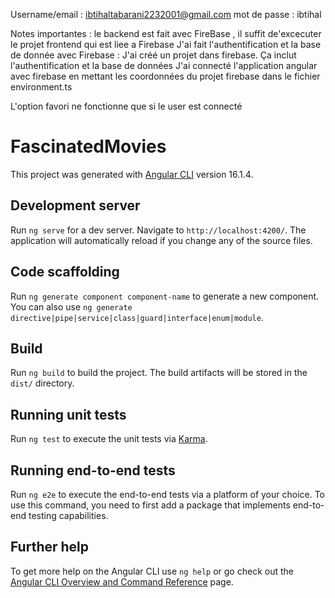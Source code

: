 Username/email : ibtihaltabarani2232001@gmail.com
mot de passe : ibtihal 


Notes importantes :
le backend est fait avec FireBase , il suffit de'excecuter le projet frontend qui est liee a Firebase
J'ai fait l'authentification et la base de donnée avec Firebase : J'ai créé un projet dans firebase. Ça inclut l'authentification et la base de données
 J'ai connecté l'application angular avec firebase en mettant les coordonnées du projet firebase dans le fichier environment.ts 

L'option favori ne fonctionne que si le user est connecté

# FascinatedMovies

This project was generated with [Angular CLI](https://github.com/angular/angular-cli) version 16.1.4.

## Development server

Run `ng serve` for a dev server. Navigate to `http://localhost:4200/`. The application will automatically reload if you change any of the source files.

## Code scaffolding

Run `ng generate component component-name` to generate a new component. You can also use `ng generate directive|pipe|service|class|guard|interface|enum|module`.

## Build

Run `ng build` to build the project. The build artifacts will be stored in the `dist/` directory.

## Running unit tests

Run `ng test` to execute the unit tests via [Karma](https://karma-runner.github.io).

## Running end-to-end tests

Run `ng e2e` to execute the end-to-end tests via a platform of your choice. To use this command, you need to first add a package that implements end-to-end testing capabilities.

## Further help

To get more help on the Angular CLI use `ng help` or go check out the [Angular CLI Overview and Command Reference](https://angular.io/cli) page.
